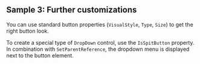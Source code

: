 ## Sample 3: Further customizations

You can use standard button properties (`VisualStyle`, `Type`, `Size`) to get the right button look.

To create a special type of `DropDown` control, use the `IsSpitButton` property. In combination with `SetParentReference`, the dropdown menu is displayed next to the button element.